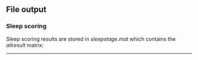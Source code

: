 ## File output
### Sleep scoring
Sleep scoring results are stored in _sleepstage.mat_ which contains the _allresult_ matrix:
***
